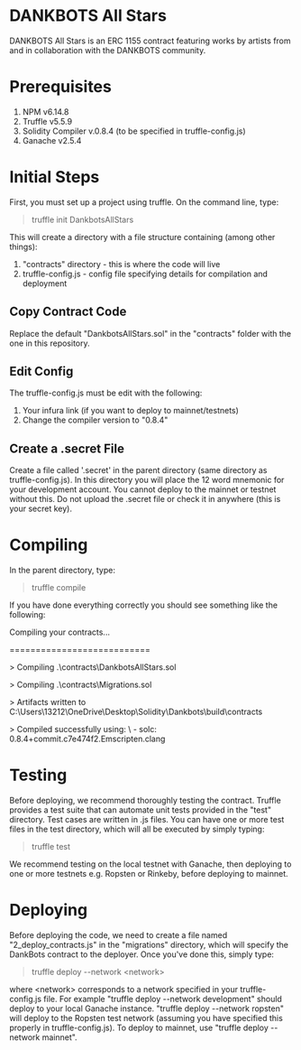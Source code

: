 # DANKBOTS All Stars 
DANKBOTS All Stars is an ERC 1155 contract featuring works by artists from and in collaboration with the DANKBOTS community.

# Prerequisites
1. NPM v6.14.8
2. Truffle v5.5.9
3. Solidity Compiler v.0.8.4 (to be specified in truffle-config.js)
4. Ganache v2.5.4

# Initial Steps
First, you must set up a project using truffle.  On the command line, type:

> truffle init DankbotsAllStars

This will create a directory with a file structure containing (among other things):

1. "contracts" directory - this is where the code will live
2. truffle-config.js - config file specifying details for compilation and deployment

## Copy Contract Code
Replace the default "DankbotsAllStars.sol" in the "contracts" folder with the one in this repository.

## Edit Config
The truffle-config.js must be edit with the following:

1. Your infura link (if you want to deploy to mainnet/testnets)
2. Change the compiler version to "0.8.4"

## Create a .secret File
Create a file called '.secret' in the parent directory (same directory as truffle-config.js).  In this directory you will place the 12 word mnemonic for your development account.  You cannot deploy to the mainnet or testnet without this.  Do not upload the .secret file or check it in anywhere (this is your secret key).

# Compiling
In the parent directory, type:

> truffle compile

If you have done everything correctly you should see something like the following:

Compiling your contracts...

===========================

\> Compiling .\contracts\DankbotsAllStars.sol

\> Compiling .\contracts\Migrations.sol

\> Artifacts written to C:\Users\13212\OneDrive\Desktop\Solidity\Dankbots\build\contracts

\> Compiled successfully using:
\   - solc: 0.8.4+commit.c7e474f2.Emscripten.clang

# Testing
Before deploying, we recommend thoroughly testing the contract.  Truffle provides a test suite that can automate unit tests provided in the "test" directory.  Test cases are written in .js files.  You can have one or more test files in the test directory, which will all be executed by simply typing:

> truffle test

We recommend testing on the local testnet with Ganache, then deploying to one or more testnets e.g. Ropsten or Rinkeby, before deploying to mainnet.

# Deploying
Before deploying the code, we need to create a file named "2_deploy_contracts.js" in the "migrations" directory, which will specify the DankBots contract to the deployer.  Once you've done this, simply type:

> truffle deploy --network \<network\>
  
where \<network\> corresponds to a network specified in your truffle-config.js file.  For example "truffle deploy --network development" should deploy to your local Ganache instance.  "truffle deploy --network ropsten" will deploy to the Ropsten test network (assuming you have specified this properly in truffle-config.js).  To deploy to mainnet, use "truffle deploy --network mainnet".
